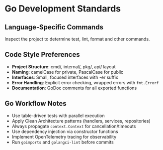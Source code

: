 # Go Development Standards

## Language-Specific Commands

Inspect the project to determine test, lint, format and other commands.

## Code Style Preferences
- **Project Structure**: cmd/, internal/, pkg/, api/ layout
- **Naming**: camelCase for private, PascalCase for public
- **Interfaces**: Small, focused interfaces with -er suffix
- **Error Handling**: Explicit error checking, wrapped errors with `fmt.Errorf`
- **Documentation**: GoDoc comments for all exported functions

## Go Workflow Notes
- Use table-driven tests with parallel execution
- Apply Clean Architecture patterns (handlers, services, repositories)
- Always propagate `context.Context` for cancellation/timeouts
- Use dependency injection via constructor functions
- Implement OpenTelemetry tracing for observability
- Run `goimports` and `golangci-lint` before commits